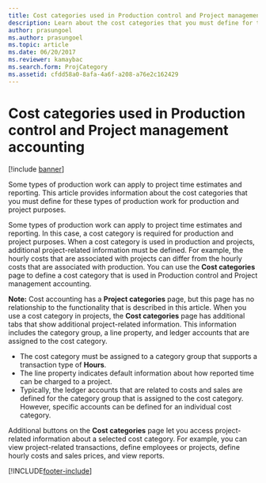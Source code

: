 ```yaml
---
title: Cost categories used in Production control and Project management accounting
description: Learn about the cost categories that you must define for these types of production work for production and project purposes.
author: prasungoel
ms.author: prasungoel
ms.topic: article
ms.date: 06/20/2017
ms.reviewer: kamaybac
ms.search.form: ProjCategory
ms.assetid: cfdd58a0-8afa-4a6f-a208-a76e2c162429
---
```


# Cost categories used in Production control and Project management accounting

[!include [banner](../includes/banner.md)]

Some types of production work can apply to project time estimates and reporting. This article provides information about the cost categories that you must define for these types of production work for production and project purposes.

Some types of production work can apply to project time estimates and reporting. In this case, a cost category is required for production and project purposes. When a cost category is used in production and projects, additional project-related information must be defined. For example, the hourly costs that are associated with projects can differ from the hourly costs that are associated with production. You can use the **Cost categories** page to define a cost category that is used in Production control and Project management accounting. 

**Note:** Cost accounting has a **Project categories** page, but this page has no relationship to the functionality that is described in this article. When you use a cost category in projects, the **Cost categories** page has additional tabs that show additional project-related information. This information includes the category group, a line property, and ledger accounts that are assigned to the cost category.

-   The cost category must be assigned to a category group that supports a transaction type of **Hours**.
-   The line property indicates default information about how reported time can be charged to a project.
-   Typically, the ledger accounts that are related to costs and sales are defined for the category group that is assigned to the cost category. However, specific accounts can be defined for an individual cost category.

Additional buttons on the **Cost categories** page let you access project-related information about a selected cost category. For example, you can view project-related transactions, define employees or projects, define hourly costs and sales prices, and view reports.





[!INCLUDE[footer-include](../../includes/footer-banner.md)]